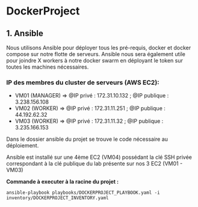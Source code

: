 # DockerProject
## 1. Ansible 
Nous utilisons Ansible pour déployer tous les pré-requis, docker et docker compose sur notre flotte de serveurs. Ansible nous sera également utile pour joindre X workers à notre docker swarm en déployant le token sur toutes les machines nécessaires.

### IP des membres du cluster de serveurs (AWS EC2): 
 - VM01 (MANAGER) => @IP privé : 172.31.10.132 ; @IP publique : 3.238.156.108 
 - VM02 (WORKER)  => @IP privé : 172.31.11.251 ; @IP publique : 44.192.62.32
 - VM03 (WORKER)  => @IP privé : 172.31.11.32  ;  @IP publique : 3.235.166.153

Dans le dossier ansible du projet se trouve le code nécessaire au déploiement.

Ansible est installé sur une 4ème EC2 (VM04) possédant la clé SSH privée correspondant à la clé publique du lab présente sur nos 3 EC2 (VM01 - VM03)

**Commande à executer à la racine du projet :**

`ansible-playbook playbooks/DOCKERPROJECT_PLAYBOOK.yaml -i inventory/DOCKERPROJECT_INVENTORY.yaml `  



